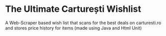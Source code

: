 # The Ultimate Carturești Wishlist
A Web-Scraper based wish list that scans for the best deals on carturesti.ro and stores price history for items (made using Java and Html Unit)
